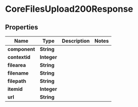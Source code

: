 

# CoreFilesUpload200Response


## Properties

| Name | Type | Description | Notes |
|------------ | ------------- | ------------- | -------------|
|**component** | **String** |  |  |
|**contextid** | **Integer** |  |  |
|**filearea** | **String** |  |  |
|**filename** | **String** |  |  |
|**filepath** | **String** |  |  |
|**itemid** | **Integer** |  |  |
|**url** | **String** |  |  |



